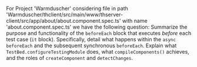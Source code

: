 For Project 'Warmduscher' considering file in path 'Warmduscher/thclient/src/main/www/thserver-client/src/app/about/about.component.spec.ts' with name 'about.component.spec.ts' we have the following question: 
Summarize the purpose and functionality of the `beforeEach` block that executes *before* each test case (`it` block).  Specifically, detail what happens within the `async` `beforeEach` and the subsequent synchronous `beforeEach`. Explain what `TestBed.configureTestingModule` does, what `compileComponents()` achieves, and the roles of `createComponent` and `detectChanges`.
